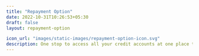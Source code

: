 ```yaml
---
title: "Repayment Option"
date: 2022-10-31T10:26:53+05:30
draft: false
layout: repayment-option

icon_url: "images/static-images/repayment-option-icon.svg"
description: One stop to access all your credit accounts at one place to ensure you never default on your payments.
---
```


